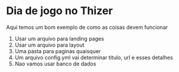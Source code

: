 # Dia de jogo no Thizer
Aqui temos um bom exemplo de como as coisas devem funcionar

 1. Usar um arquivo para landing pages
 1. Usar um arquivo para layout
 1. Uma pasta para paginas quaisquer
 1. Um arquivo config.yml vai determinar titulo, url e esses detalhes
 1. Nao vamos usar banco de dados